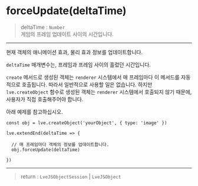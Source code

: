 # forceUpdate(deltaTime)

> deltaTime : `Number`  
  게임의 프레임 업데이트 사이의 시간입니다.

---

현재 객체의 애니메이션 효과, 물리 효과 정보를 업데이트합니다.

`deltaTime` 매개변수는, 프레임과 프레임 사이의 흘렀던 시간입니다.

`create` 메서드로 생성된 객체는 `renderer` 시스템에서 매 프레임마다 이 메서드를 자동적으로 호출됩니다. 따라서 일반적으로 사용할 일은 없습니다. 하지만 `lve.createObject` 함수로 생성된 객체는 `renderer` 시스템에서 호출되지 않기 때문에, 사용자가 직접 호출해주어야 합니다.

아래 예제를 참고하십시오.

```
const obj = lve.createObject('yourObject', { type: 'image' })

lve.extendEnd(deltaTime => {

  // 매 프레임마다 객체의 정보를 업데이트합니다.
  obj.forceUpdate(deltaTime)

})
```

---

> return : `LveJSObjectSession` | `LveJSObject`